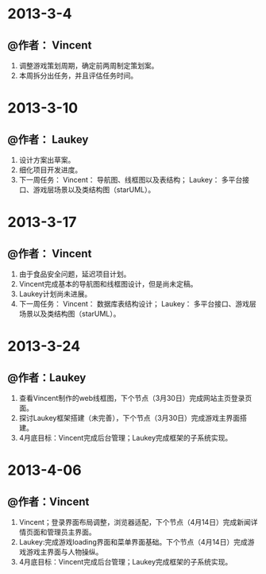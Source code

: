 ﻿# 2013-3-4
## @作者： Vincent
1. 调整游戏策划周期，确定前两周制定策划案。
2. 本周拆分出任务，并且评估任务时间。

# 2013-3-10
## @作者： Laukey
1. 设计方案出草案。
2. 细化项目开发进度。
3. 下一周任务：
		Vincent： 导航图、线框图以及表结构；
		Laukey：  多平台接口、游戏层场景以及类结构图（starUML）。


# 2013-3-17
## @作者： Vincent
1. 由于食品安全问题，延迟项目计划。
2. Vincent完成基本的导航图和线框图设计，但是尚未定稿。
3. Laukey计划尚未进展。
3. 下一周任务：
		Vincent： 数据库表结构设计；
		Laukey：  多平台接口、游戏层场景以及类结构图（starUML）。

# 2013-3-24
## @作者：Laukey
1. 查看Vincent制作的web线框图，下个节点（3月30日）完成网站主页登录页面。
2. 探讨Laukey框架搭建（未完善），下个节点（3月30日）完成游戏主界面搭建。
3. 4月底目标：Vincent完成后台管理；Laukey完成框架的子系统实现。

# 2013-4-06
## @作者：Vincent
1. Vincent；登录界面布局调整，浏览器适配，下个节点（4月14日）完成新闻详情页面和管理员主界面。
2. Laukey:完成游戏loading界面和菜单界面基础。下个节点（4月14日）完成游戏游戏主界面与人物操纵。
3. 4月底目标：Vincent完成后台管理；Laukey完成框架的子系统实现。
